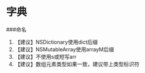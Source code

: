 # 字典

###命名
1.  【建议】NSDictionary使用dict后缀
2.  【建议】NSMutableArray使用arrayM后缀
3.  【建议】不使用s或短写arr
4.  【建议】数组元素类型如果一致，建议带上类型标识符